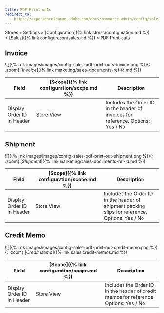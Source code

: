 ```yaml
---
title: PDF Print-outs
redirect_to:
  - https://experienceleague.adobe.com/docs/commerce-admin/config/sales/pdf-print-outs.html
---
```


Stores > Settings > [Configuration]({% link stores/configuration.md %}) > [Sales]({% link configuration/sales.md %}) > PDF Print-outs

## Invoice

![]({% link images/images/config-sales-pdf-print-outs-invoce.png %}){: .zoom}
[_Invoice_]({% link marketing/sales-documents-ref-id.md %})

|Field|[Scope]({% link configuration/scope.md %})|Description|
|--- |--- |--- |
|Display Order ID in Header|Store View|Includes the Order ID  in the header of invoices for reference. Options: Yes / No|

## Shipment

![]({% link images/images/config-sales-pdf-print-out-shipment.png %}){: .zoom}
[_Shipment_]({% link marketing/sales-documents-ref-id.md %})

|Field|[Scope]({% link configuration/scope.md %})|Description|
|--- |--- |--- |
|Display Order ID in Header|Store View|Includes the Order ID in the header of shipment packing slips for reference. Options: Yes / No|

## Credit Memo

![]({% link images/images/config-sales-pdf-print-out-credit-memo.png %}){: .zoom}
[_Credit Memo_]({% link sales/credit-memos.md %})

|Field|[Scope]({% link configuration/scope.md %})|Description|
|--- |--- |--- |
|Display Order ID in Header|Store View|Includes the Order ID in the header of credit memos for reference. Options: Yes / No|
